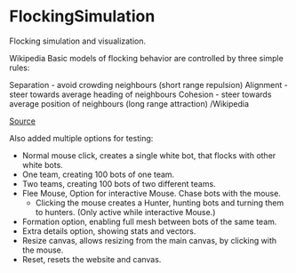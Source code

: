 # FlockingSimulation
 Flocking simulation and visualization.
 
Wikipedia
 Basic models of flocking behavior are controlled by three simple rules:

 Separation - avoid crowding neighbours (short range repulsion)
 Alignment - steer towards average heading of neighbours
 Cohesion - steer towards average position of neighbours (long range attraction)
/Wikipedia

<a href="https://en.wikipedia.org/wiki/Flocking_(behavior)">Source</a>

Also added multiple options for testing:
- Normal mouse click, creates a single white bot, that flocks with other white bots.
- One team, creating 100 bots of one team.
- Two teams, creating 100 bots of two different teams.
- Flee Mouse, Option for interactive Mouse. Chase bots with the mouse.
   - Clicking the mouse creates a Hunter, hunting bots and turning them to hunters. (Only active while interactive Mouse.)
- Formation option, enabling full mesh between bots of the same team.
- Extra details option, showing stats and vectors.
- Resize canvas, allows resizing from the main canvas, by clicking with the mouse.
- Reset, resets the website and canvas.
